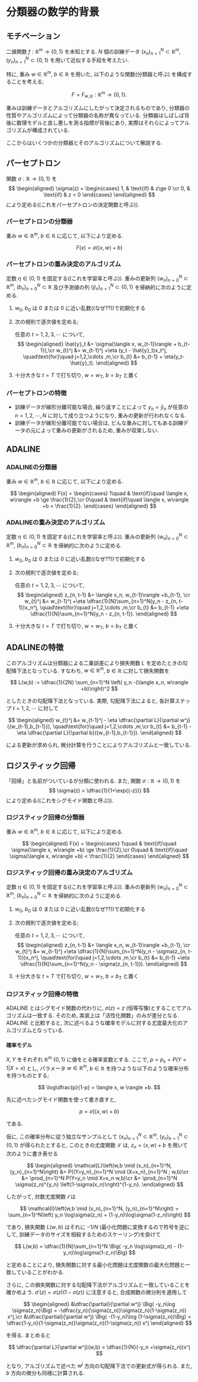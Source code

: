 # 分類器の数学的背景

## モチベーション

二値関数 $f: \mathbb{R}^m \rightarrow \lbrace 0, 1 \rbrace$ を未知とする.
$N$ 個の訓練データ $(x_n)_{n=1}^N \subset \mathbb{R}^m$, $(y_n)_{n=1}^N \subset \lbrace 0, 1 \rbrace$ を用いて近似する手段を考えたい.

特に, 重み $w \in \mathbb{R}^m$, $b \in \mathbb{R}$ を用いた, 以下のような関数(分類器と呼ぶ) を構成することを考える;

$$
F = F_{w,b}:\mathbb{R}^m \rightarrow \lbrace 0, 1 \rbrace.
$$

重みは訓練データとアルゴリズムにしたがって決定されるものであり, 分類器の性質やアルゴリズムによって分類器の名称が異なっている. 分類器はしばしば背後に数理モデルと良し悪しを測る指標が背後にあり, 実際はそれらによってアルゴリズムが構成されている.

ここからはいくつかの分類器とそのアルゴリズムについて解説する.

## パーセプトロン

関数 $\sigma: \mathbb{R} \rightarrow \lbrace 0, 1 \rbrace$ を
$$
\begin{aligned}
\sigma(z) = \begin{cases} 1, & \text{if} & z\ge 0 \cr
0, & \text{if} & z < 0
\end{cases}
\end{aligned}
$$
により定める((これをパーセプトロンの決定関数と呼ぶ)).

### パーセプトロンの分類器

重み $w \in \mathbb{R}^m$, $b \in \mathbb{R}$ に応じて, 以下により定める.

$$
F(x) = \sigma(\langle x, w\rangle +b)
$$

### パーセプトロンの重み決定のアルゴリズム

定数 $\eta \in (0,1)$ を固定する((これを学習率と呼ぶ)). 
重みの更新列 $(w_n)_{n=0}^N \subset \mathbb{R}^m$, $(b_n)_{n=0}^N \subset \mathbb{R}$ 及び予測値の列 $(\hat{y}_n)_{n=1}^N \subset \lbrace 0, 1 \rbrace$ を帰納的に次のように定める.

1. $w_0$, $b_0$ は $0$ または $0$ に近い乱数((なぜ??))で初期化する
2. 次の規則で逐次値を定める;

    任意の $t=1,2,3,\cdots$ について,
    $$
    \begin{aligned}
    \hat{y}_t &= \sigma(\langle x, w_{t-1}\rangle + b_{t-1}),\cr
    w_{t}^j &= w_{t-1}^j +\eta (y_t - \hat{y}_t)x_t^j, \quad\text{for}\quad  j=1,2,\cdots ,m,\cr
    b_{t} &= b_{t-1} + \eta(y_t-\hat{y}_t).
    \end{aligned}
    $$
3. 十分大きな $t=T$ で打ち切り, $w=w_T$, $b=b_T$ と置く

### パーセプトロンの特徴

* 訓練データが線形分離可能な場合, 繰り返すことによって $y_n = \hat{y}_n$ が任意の $n=1,2,\cdots, N$ に対して成り立つようになり, 重みの更新が行われなくなる.
* 訓練データが線形分離可能でない場合は, どんな重みに対してもある訓練データの元によって重みの更新がされるため, 重みが収束しない.

## ADALINE

### ADALINEの分類器

重み $w \in \mathbb{R}^m$, $b \in \mathbb{R}$ に応じて, 以下により定める.

$$
\begin{aligned}
F(x) = \begin{cases}
    1\quad & \text{if}\quad \langle x, w\rangle +b \ge \frac{1}{2},\cr
    0\quad & \text{if}\quad \langle x, w\rangle +b < \frac{1}{2}.
    \end{cases}
\end{aligned}
$$

### ADALINEの重み決定のアルゴリズム

定数 $\eta \in (0,1)$ を固定する((これを学習率と呼ぶ)).
重みの更新列 $(w_n)_{n=0}^N \subset \mathbb{R}^m$, $(b_n)_{n=0}^N \subset \mathbb{R}$ を帰納的に次のように定める.

1. $w_0$, $b_0$ は $0$ または $0$ に近い乱数((なぜ??))で初期化する
2. 次の規則で逐次値を定める;

    任意の $t=1,2,3,\cdots$ について,
    $$
    \begin{aligned}
    z_{n, t-1} &= \langle x_n, w_{t-1}\rangle +b_{t-1}, \cr
    w_{t}^j &= w_{t-1}^j +\eta \dfrac{1}{N}\sum_{n=1}^N(y_n - z_{n, t-1})x_n^j, \quad\text{for}\quad  j=1,2,\cdots ,m,\cr
    b_{t} &= b_{t-1} +\eta \dfrac{1}{N}\sum_{n=1}^N(y_n - z_{n, t-1}).
    \end{aligned}
    $$
3. 十分大きな $t=T$ で打ち切り, $w=w_T$, $b=b_T$ と置く

## ADALINEの特徴

このアルゴリズムは分類器による二乗誤差により損失関数 $L$ を定めたときの勾配降下法となっている.
すなわち, $w \in \mathbb{R}^m$, $b \in \mathbb{R}$ に対して損失関数を

$$
L(w,b) := \dfrac{1}{2N} \sum_{n=1}^N \left( y_n -(\langle x_n, w\rangle +b)\right)^2
$$

としたときの勾配降下法となっている. 実際, 勾配降下法によると, 各計算ステップ $t=1,2,\cdots$ に対して

$$
\begin{aligned}
w_{t}^j &= w_{t-1}^j - \eta \dfrac{\partial L}{\partial w^j}({w_{t-1},b_{t-1}}), \quad\text{for}\quad  j=1,2,\cdots ,m,\cr
b_{t} &= b_{t-1} - \eta \dfrac{\partial L}{\partial b}({w_{t-1},b_{t-1}}).
\end{aligned}
$$

による更新が求められ, 微分計算を行うことによりアルゴリズムと一致している.

## ロジスティック回帰

「回帰」と名前がついているが分類に使われる.
また, 関数 $\sigma: \mathbb{R} \rightarrow (0, 1)$ を
$$
\sigma(z) = \dfrac{1}{1+\exp{(-z)}}
$$
により定める((これをシグモイド関数と呼ぶ)).

### ロジスティック回帰の分類器

重み $w \in \mathbb{R}^m$, $b \in \mathbb{R}$ に応じて, 以下により定める.

$$
\begin{aligned}
F(x) = \begin{cases}
    1\quad & \text{if}\quad \sigma(\langle x, w\rangle +b) \ge \frac{1}{2},\cr
    0\quad & \text{if}\quad \sigma(\langle x, w\rangle +b) < \frac{1}{2}
    \end{cases}
\end{aligned}
$$

### ロジスティック回帰の重み決定のアルゴリズム

定数 $\eta \in (0,1)$ を固定する((これを学習率と呼ぶ)).
重みの更新列 $(w_n)_{n=0}^N \subset \mathbb{R}^m$, $(b_n)_{n=0}^N \subset \mathbb{R}$ を帰納的に次のように定める.

1. $w_0$, $b_0$ は $0$ または $0$ に近い乱数((なぜ??))で初期化する
2. 次の規則で逐次値を定める;

    任意の $t=1,2,3,\cdots$ について,
    $$
    \begin{aligned}
    z_{n, t-1} &= \langle x_n, w_{t-1}\rangle +b_{t-1}, \cr
    w_{t}^j &= w_{t-1}^j +\eta \dfrac{1}{N}\sum_{n=1}^N(y_n - \sigma(z_{n, t-1}))x_n^j, \quad\text{for}\quad  j=1,2,\cdots ,m,\cr
    b_{t} &= b_{t-1} +\eta \dfrac{1}{N}\sum_{n=1}^N(y_n - \sigma(z_{n, t-1})).
    \end{aligned}
    $$
3. 十分大きな $t=T$ で打ち切り, $w=w_T$, $b=b_T$ と置く

### ロジスティック回帰の特徴

ADALINE とはシグモイド関数の代わりに, $\sigma(z) = z$ (恒等写像)とすることでアルゴリズムは一致する. そのため, 実装上は「活性化関数」のみが差分となる. ADALINE と比較すると, 次に述べるような確率モデルに対する尤度最大化のアルゴリズムとなっている.

#### 確率モデル

$X, Y$ をそれぞれ $\mathbb{R}^m$ $\lbrace 0, 1\rbrace$ に値をとる確率変数とする. ここで, $p = p_x= P(Y=1|X=x)$ とし, パラメータ $w \in \mathbb{R}^m$, $b \in \mathbb{R}$ を持つような以下のような確率分布を持つものとする;

$$
\log\dfrac{p}{1-p} = \langle x, w \rangle +b.
$$

先に述べたシグモイド関数を使って書き直すと, 

$$
p = \sigma(\langle x, w \rangle +b)
$$

である. 

仮に, この確率分布に従う独立なサンプルとして $(x_n)_{n=1}^N \subset \mathbb{R}^m$, $(y_n)_{n=1}^N \subset \lbrace 0, 1 \rbrace$ が得られたとすると, このときの尤度関数 $\mathcal{L}$ は, $z_n=\langle x, w \rangle +b$ を用いて次のように書き表せる

$$
\begin{aligned}
\mathcal{L}\left(w,b \mid (x_n)_{n=1}^N, (y_n)_{n=1}^N\right)
   &= P((Y=y_n)_{n=1}^N \mid (X=x_n)_{n=1}^N ; w,b)\cr
   &= \prod_{n=1}^N P(Y=y_n \mid X=x_n w,b)\cr
   &= \prod_{n=1}^N \sigma(z_n)^{y_n} \left(1-\sigma(x_n)\right)^{1-y_n}.
\end{aligned}
$$

したがって, 対数尤度関数 $\mathcal{l}$ は

$$
\mathcal{l}\left(w,b \mid (x_n)_{n=1}^N, (y_n)_{n=1}^N\right)
= \sum_{n=1}^N\left( y_n \log\sigma(z_n) + (1-y_n)\log\sigma(1-z_n)\right)
$$

であり, 損失関数 $L(w, b)$ はそれに $-1/N$ (最小化問題に変換するので符号を逆にして, 訓練データのサイズを相殺するためのスケーリング)を掛けて

$$
L(w,b)
= \dfrac{1}{N}\sum_{n=1}^N \Big( -y_n \log\sigma(z_n) - (1-y_n)\log\sigma(1-z_n)\Big)
$$

と定めることにより, 損失関数に対する最小化問題は尤度関数の最大化問題と一致していることがわかる.

さらに, この損失関数に対する勾配降下法がアルゴリズムと一致していることを確かめよう. $\sigma'(z) = \sigma(z)(1-\sigma(z))$ に注意すると, 合成関数の微分則を適用して

$$
\begin{aligned}
&\dfrac{\partial}{\partial w^j} \Big( -y_n\log \sigma(z_n)\Big)
    = -\dfrac{y_n}{\sigma(z_n)}\sigma(z_n)(1-\sigma(z_n)) x^j,\cr
&\dfrac{\partial}{\partial w^j} \Big( -(1-y_n)\log (1-\sigma(z_n))\Big)
    = \dfrac{1-y_n}{1-\sigma(z_n)}\sigma(z_n)(1-\sigma(z_n)) x^j
\end{aligned}
$$

を得る. まとめると

$$
\dfrac{\partial L}{\partial w^j}(w,b) = \dfrac{1}{N}(-y_n +\sigma(z_n))x^j
$$

となり, アルゴリズムで述べた $w^j$ 方向の勾配降下法での更新式が得られる. また, $b$ 方向の微分も同様に計算される.
